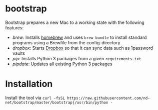 # bootstrap

Bootstrap prepares a new Mac to a working state with the following features:

* *brew*: Installs [homebrew](http://brew.sh) and uses ``brew bundle`` to install standard programs using a Brewfile from the config-directory
* *dropbox*: Starts [Dropbox](http://dropbox.com) so that it can sync data such as 1password vaults
* *pip*: Installs Python 3 packages from a given ``requirements.txt``
* *pipdate*: Updates all existing Python 3 packages

# Installation

Install the tool via ``curl -fsSL https://raw.githubusercontent.com/nd-net/bootstrap/master/bootstrap|/usr/bin/python -``
